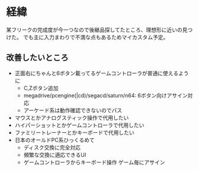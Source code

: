 # 経緯

某フリークの完成度が今一つなので後継品探してたところ、理想形に近いの見つけた。
でも主に入力まわりで不満な点もあるためマイカスタム予定。

## 改善したいところ

- 正面右にちゃんと6ボタン載ってるゲームコントローラが普通に使えるように
  - C,Zボタン追加
  - megadrive/pcengine(|cd)/segacd/saturn/n64: 6ボタン向けアサイン対応
  - アーケード系は動作確認できないのでパス
- マウスとかアナログスティック操作で代用したい
- ハイパーショットとかゲームコントローラで代用したい
- ファミリートレーナーとかキーボードで代用したい
- 日本のオールドPC系ひっくるめて
  - ディスク交換に完全対応
  - 頻繁な交換に適応できるUI
  - ゲームコントローラからキーボード操作 ゲーム毎にアサイン
